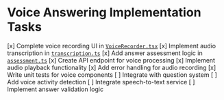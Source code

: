 # Voice Answering Implementation Tasks

[x] Complete voice recording UI in [`VoiceRecorder.tsx`](src/components/VoiceRecorder.tsx)
[x] Implement audio transcription in [`transcription.ts`](src/lib/transcription.ts)
[x] Add answer assessment logic in [`assessment.ts`](src/lib/assessment.ts)
[x] Create API endpoint for voice processing
[x] Implement audio playback functionality
[x] Add error handling for audio recording
[x] Write unit tests for voice components
[ ] Integrate with question system
[ ] Add voice activity detection
[ ] Integrate speech-to-text service
[ ] Implement answer validation logic